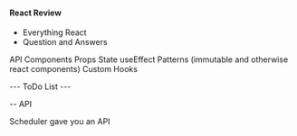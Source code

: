 #### React Review

- Everything React
- Question and Answers


API
Components
Props
State
useEffect
Patterns (immutable and otherwise react components)
Custom Hooks

 --- ToDo List ---

 -- API

 Scheduler gave you an API 
  